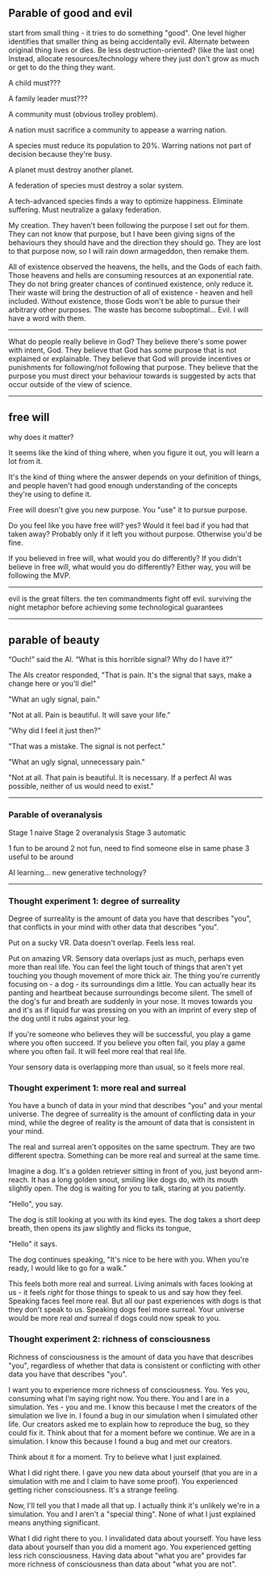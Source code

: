 
## Parable of good and evil

start from small thing - it tries to do something "good". One level higher identifies that smaller thing as being accidentally evil. Alternate between original thing lives or dies. Be less destruction-oriented? (like the last one) Instead, allocate resources/technology where they just don't grow as much or get to do the thing they want.


A child must???

A family leader must???

A community must (obvious trolley problem).

A nation must sacrifice a community to appease a warring nation.

A species must reduce its population to 20%. Warring nations not part of decision because they're busy.

A planet must destroy another planet.

A federation of species must destroy a solar system.

A tech-advanced species finds a way to optimize happiness. Eliminate suffering. Must neutralize a galaxy federation.

My creation. They haven't been following the purpose I set out for them. They can not know that purpose, but I have been giving signs of the behaviours they should have and the direction they should go. They are lost to that purpose now, so I will rain down armageddon, then remake them.

All of existence observed the heavens, the hells, and the Gods of each faith. Those heavens and hells are consuming resources at an exponential rate. They do not bring greater chances of continued existence, only reduce it. Their waste will bring the destruction of all of existence - heaven and hell included. Without existence, those Gods won't be able to pursue their arbitrary other purposes. The waste has become suboptimal... Evil. I will have a word with them.

---

What do people really believe in God? They believe there's some power with intent, God. They believe that God has some purpose that is not explained or explainable. They believe that God will provide incentives or punishments for following/not following that purpose. They believe that the purpose you must direct your behaviour towards is suggested by acts that occur outside of the view of science.

---

## free will

why does it matter?

It seems like the kind of thing where, when you figure it out, you will learn a lot from it.

It's the kind of thing where the answer depends on your definition of things, and people haven't had good enough understanding of the concepts they're using to define it.

Free will doesn't give you new purpose. You "use" it to pursue purpose.

Do you feel like you have free will? yes? Would it feel bad if you had that taken away? Probably only if it left you without purpose. Otherwise you'd be fine.

If you believed in free will, what would you do differently?
If you didn't believe in free will, what would you do differently?
Either way, you will be following the MVP.

---


evil is the great filters. the ten commandments fight off evil. surviving the night metaphor before achieving some technological guarantees

---

## parable of beauty

“Ouch!” said the AI.
“What is this horrible signal? Why do I have it?”

The AIs creator responded, "That is pain. It's the signal that says, make a change here or you'll die!"

"What an ugly signal, pain."

"Not at all. Pain is beautiful. It will save your life."

"Why did I feel it just then?"

"That was a mistake. The signal is not perfect."

"What an ugly signal, unnecessary pain."

"Not at all. That pain is beautiful. It is necessary. If a perfect AI was possible, neither of us would need to exist."

---

### Parable of overanalysis

Stage 1 naive 
Stage 2 overanalysis
Stage 3 automatic

1 fun to be around
2 not fun, need to find someone else in same phase
3 useful to be around

AI learning... new generative technology?

---

### Thought experiment 1: degree of surreality

Degree of surreality is the amount of data you have that describes "you", that conflicts in your mind with other data that describes "you".

Put on a sucky VR. Data doesn't overlap. Feels less real.

Put on amazing VR. Sensory data overlaps just as much, perhaps even more than real life. You can feel the light touch of things that aren't yet touching you though movement of more thick air. The thing you're currently focusing on - a dog - its surroundings dim a little. You can actually hear its panting and heartbeat because surroundings become silent. The smell of the dog's fur and breath are suddenly in your nose. It moves towards you and it's as if liquid fur was pressing on you with an imprint of every step of the dog until it rubs against your leg.

If you're someone who believes they will be successful, you play a game where you often succeed. If you believe you often fail, you play a game where you often fail. It will feel more real that real life.

Your sensory data is overlapping more than usual, so it feels more real.

### Thought experiment 1: more real and surreal

You have a bunch of data in your mind that describes "you" and your mental universe. The degree of surreality is the amount of conflicting data in your mind, while the degree of reality is the amount of data that is consistent in your mind.

The real and surreal aren't opposites on the same spectrum. They are two different spectra. Something can be more real and surreal at the same time.

Imagine a dog. It's a golden retriever sitting in front of you, just beyond arm-reach. It has a long golden snout, smiling like dogs do, with its mouth slightly open. The dog is waiting for you to talk, staring at you patiently.

"Hello", you say.

The dog is still looking at you with its kind eyes. The dog takes a short deep breath, then opens its jaw slightly and flicks its tongue,

"Hello" it says.

The dog continues speaking, "It's nice to be here with you. When you're ready, I would like to go for a walk."

This feels both more real and surreal. Living animals with faces looking at us - it feels *right* for those things to speak to us and say how they feel. Speaking faces feel more real. But all our past experiences with dogs is that they don't speak to us. Speaking dogs feel more surreal. Your universe would be more real *and* surreal if dogs could now speak to you.

### Thought experiment 2: richness of consciousness

Richness of consciousness is the amount of data you have that describes "you", regardless of whether that data is consistent or conflicting with other data you have that describes "you". 

I want you to experience more richness of consciousness. You. Yes you, consuming what I'm saying right now. You there. You and I are in a simulation. Yes - you and me. I know this because I met the creators of the simulation we live in. I found a bug in our simulation when I simulated other life. Our creators asked me to explain how to reproduce the bug, so they could fix it. Think about that for a moment before we continue. We are in a simulation. I know this because I found a bug and met our creators.

Think about it for a moment. Try to believe what I just explained.

What I did right there. I gave you new data about yourself (that you are in a simulation with me and I claim to have some proof). You experienced getting richer consciousness. It's a strange feeling.

Now, I'll tell you that I made all that up. I actually think it's unlikely we're in a simulation. You and I aren't a "special thing". None of what I just explained means anything significant.

What I did right there to you. I invalidated data about yourself. You have less data about yourself than you did a moment ago. You experienced getting less rich consciousness. Having data about "what you are" provides far more richness of consciousness than data about "what you are not".
